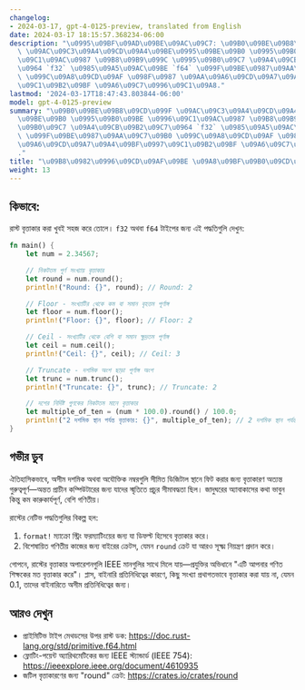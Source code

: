 ```yaml
---
changelog:
- 2024-03-17, gpt-4-0125-preview, translated from English
date: 2024-03-17 18:15:57.368234-06:00
description: "\u0995\u09BF\u09AD\u09BE\u09AC\u09C7: \u09B0\u09BE\u09B8\u09CD\u099F\
  \ \u09AC\u09C3\u09A4\u09CD\u09A4\u09BE\u0995\u09BE\u09B0 \u0995\u09B0\u09BE \u0996\
  \u09C1\u09AC\u0987 \u09B8\u09B9\u099C \u0995\u09B0\u09C7 \u09A4\u09CB\u09B2\u09C7\
  \u0964 `f32` \u0985\u09A5\u09AC\u09BE `f64` \u099F\u09BE\u0987\u09AA\u09C7\u09B0\
  \ \u099C\u09A8\u09CD\u09AF \u098F\u0987 \u09AA\u09A6\u09CD\u09A7\u09A4\u09BF\u0997\
  \u09C1\u09B2\u09BF \u09A6\u09C7\u0996\u09C1\u09A8."
lastmod: '2024-03-17T18:47:43.803844-06:00'
model: gpt-4-0125-preview
summary: "\u09B0\u09BE\u09B8\u09CD\u099F \u09AC\u09C3\u09A4\u09CD\u09A4\u09BE\u0995\
  \u09BE\u09B0 \u0995\u09B0\u09BE \u0996\u09C1\u09AC\u0987 \u09B8\u09B9\u099C \u0995\
  \u09B0\u09C7 \u09A4\u09CB\u09B2\u09C7\u0964 `f32` \u0985\u09A5\u09AC\u09BE `f64`\
  \ \u099F\u09BE\u0987\u09AA\u09C7\u09B0 \u099C\u09A8\u09CD\u09AF \u098F\u0987 \u09AA\
  \u09A6\u09CD\u09A7\u09A4\u09BF\u0997\u09C1\u09B2\u09BF \u09A6\u09C7\u0996\u09C1\u09A8\
  ."
title: "\u09B8\u0982\u0996\u09CD\u09AF\u09BE \u09A8\u09BF\u09B0\u09CD\u09A3\u09DF"
weight: 13
---
```


## কিভাবে:
রাস্ট বৃত্তাকার করা খুবই সহজ করে তোলে। `f32` অথবা `f64` টাইপের জন্য এই পদ্ধতিগুলি দেখুন:

```rust
fn main() {
    let num = 2.34567;

    // নিকটতম পূর্ণ সংখ্যায় বৃত্তাকার
    let round = num.round();
    println!("Round: {}", round); // Round: 2

    // Floor - সংখ্যাটির থেকে কম বা সমান বৃহত্তম পূর্ণাঙ্গ
    let floor = num.floor();
    println!("Floor: {}", floor); // Floor: 2

    // Ceil - সংখ্যাটির থেকে বেশি বা সমান ক্ষুদ্রতম পূর্ণাঙ্গ
    let ceil = num.ceil();
    println!("Ceil: {}", ceil); // Ceil: 3

    // Truncate - দশমিক অংশ ছাড়া পূর্ণাঙ্গ অংশ
    let trunc = num.trunc();
    println!("Truncate: {}", trunc); // Truncate: 2

    // দশের নির্দিষ্ট গুণকের নিকটতম মানে বৃত্তাকার
    let multiple_of_ten = (num * 100.0).round() / 100.0;
    println!("2 দশমিক স্থান পর্যন্ত বৃত্তাকার: {}", multiple_of_ten); // 2 দশমিক স্থান পর্যন্ত বৃত্তাকার: 2.35
}
```

## গভীর ডুব
ঐতিহাসিকভাবে, অসীম দশমিক অথবা অযৌক্তিক নম্বরগুলি সীমিত ডিজিটাল স্থানে ফিট করার জন্য বৃত্তাকারণ অত্যন্ত গুরুত্বপূর্ণ—অন্তত প্রাচীন কম্পিউটারের জন্য যাদের স্মৃতিতে প্রচুর সীমাবদ্ধতা ছিল। জাদুঘরের অ্যাবাকাসের কথা ভাবুন কিন্তু কম কারুকার্যপূর্ণ, বেশি গণিতীয়।

রাস্টের নেটিভ পদ্ধতিগুলির বিকল্প হল:
1. `format!` ম্যাক্রো স্ট্রিং ফরম্যাটিংয়ের জন্য যা ডিফল্ট হিসেবে বৃত্তাকার করে।
2. বিশেষায়িত গণিতীয় কাজের জন্য বাইরের ক্রেটস, যেমন `round` ক্রেট যা আরও সূক্ষ্ম নিয়ন্ত্রণ প্রদান করে।

গোপনে, রাস্টের বৃত্তাকার অপারেশনগুলি IEEE মানগুলির সাথে মিলে যায়—প্রযুক্তির অভিধানে "এটি আপনার গণিত শিক্ষকের মত বৃত্তাকার করে"। প্লাস, বাইনারি প্রতিনিধিত্বের কারণে, কিছু সংখ্যা প্রথাগতভাবে বৃত্তাকার করা যায় না, যেমন 0.1, তাদের বাইনারিতে অসীম প্রতিনিধিত্বের জন্য।

## আরও দেখুন
- প্রাইমিটিভ টাইপ মেথডসের উপর রাস্ট ডক: https://doc.rust-lang.org/std/primitive.f64.html
- ফ্লোটিং-পয়েন্ট অ্যারিথমেটিকের জন্য IEEE স্ট্যান্ডার্ড (IEEE 754): https://ieeexplore.ieee.org/document/4610935
- জটিল বৃত্তাকারণের জন্য "round" ক্রেট: https://crates.io/crates/round
